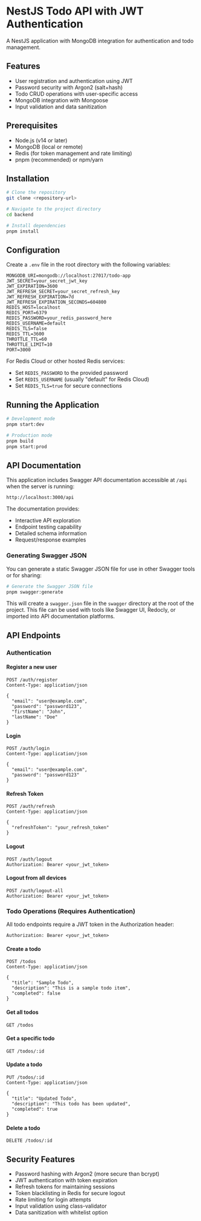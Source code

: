 # NestJS Todo API with JWT Authentication

A NestJS application with MongoDB integration for authentication and todo management.

## Features

- User registration and authentication using JWT
- Password security with Argon2 (salt+hash)
- Todo CRUD operations with user-specific access
- MongoDB integration with Mongoose
- Input validation and data sanitization

## Prerequisites

- Node.js (v14 or later)
- MongoDB (local or remote)
- Redis (for token management and rate limiting)
- pnpm (recommended) or npm/yarn

## Installation

```bash
# Clone the repository
git clone <repository-url>

# Navigate to the project directory
cd backend

# Install dependencies
pnpm install
```

## Configuration

Create a `.env` file in the root directory with the following variables:

```
MONGODB_URI=mongodb://localhost:27017/todo-app
JWT_SECRET=your_secret_jwt_key
JWT_EXPIRATION=3600
JWT_REFRESH_SECRET=your_secret_refresh_key
JWT_REFRESH_EXPIRATION=7d
JWT_REFRESH_EXPIRATION_SECONDS=604800
REDIS_HOST=localhost
REDIS_PORT=6379
REDIS_PASSWORD=your_redis_password_here
REDIS_USERNAME=default
REDIS_TLS=false
REDIS_TTL=3600
THROTTLE_TTL=60
THROTTLE_LIMIT=10
PORT=3000
```

For Redis Cloud or other hosted Redis services:
- Set `REDIS_PASSWORD` to the provided password
- Set `REDIS_USERNAME` (usually "default" for Redis Cloud)
- Set `REDIS_TLS=true` for secure connections

## Running the Application

```bash
# Development mode
pnpm start:dev

# Production mode
pnpm build
pnpm start:prod
```

## API Documentation

This application includes Swagger API documentation accessible at `/api` when the server is running:

```
http://localhost:3000/api
```

The documentation provides:
- Interactive API exploration
- Endpoint testing capability
- Detailed schema information
- Request/response examples

### Generating Swagger JSON

You can generate a static Swagger JSON file for use in other Swagger tools or for sharing:

```bash
# Generate the Swagger JSON file
pnpm swagger:generate
```

This will create a `swagger.json` file in the `swagger` directory at the root of the project. This file can be used with tools like Swagger UI, Redocly, or imported into API documentation platforms.

## API Endpoints

### Authentication

#### Register a new user
```
POST /auth/register
Content-Type: application/json

{
  "email": "user@example.com",
  "password": "password123",
  "firstName": "John",
  "lastName": "Doe"
}
```

#### Login
```
POST /auth/login
Content-Type: application/json

{
  "email": "user@example.com",
  "password": "password123"
}
```

#### Refresh Token
```
POST /auth/refresh
Content-Type: application/json

{
  "refreshToken": "your_refresh_token"
}
```

#### Logout
```
POST /auth/logout
Authorization: Bearer <your_jwt_token>
```

#### Logout from all devices
```
POST /auth/logout-all
Authorization: Bearer <your_jwt_token>
```

### Todo Operations (Requires Authentication)

All todo endpoints require a JWT token in the Authorization header:
```
Authorization: Bearer <your_jwt_token>
```

#### Create a todo
```
POST /todos
Content-Type: application/json

{
  "title": "Sample Todo",
  "description": "This is a sample todo item",
  "completed": false
}
```

#### Get all todos
```
GET /todos
```

#### Get a specific todo
```
GET /todos/:id
```

#### Update a todo
```
PUT /todos/:id
Content-Type: application/json

{
  "title": "Updated Todo",
  "description": "This todo has been updated",
  "completed": true
}
```

#### Delete a todo
```
DELETE /todos/:id
```

## Security Features

- Password hashing with Argon2 (more secure than bcrypt)
- JWT authentication with token expiration
- Refresh tokens for maintaining sessions
- Token blacklisting in Redis for secure logout
- Rate limiting for login attempts
- Input validation using class-validator
- Data sanitization with whitelist option
